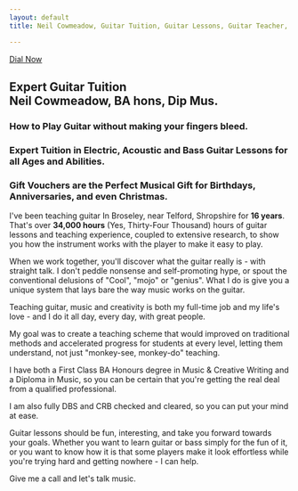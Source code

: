 ```yaml
---
layout: default
title: Neil Cowmeadow, Guitar Tuition, Guitar Lessons, Guitar Teacher, Bass Lessons, Instrument Repair, Technician, Telford, Guitar Repair, Guitar Expert, How to Play Guitar, How to Play Bass, CRB checked, Broseley, Bridgnorth, Much Wenlock,

---
```


<div class="jumbotron">
  <a class="btn btn-large btn-success" href="tel:07968077280" onclick="ga('send', 'event', 'button', 'click', 'call-me'); return true;">
    Dial Now
  </a>
  <div class="text">
    <h2>Expert Guitar Tuition<br /><strong> Neil Cowmeadow, BA hons, Dip Mus.</strong></h2>
    <h3>How to Play Guitar without making your fingers bleed.</h3>
    <h3> Expert Tuition in Electric, Acoustic and Bass Guitar Lessons for all Ages and Abilities.</h3>
  </div>
</div>

<h3>
  Gift Vouchers are the Perfect Musical Gift for Birthdays, Anniversaries, and even Christmas.
</h3>

  I've been teaching guitar In Broseley, near Telford, Shropshire for <strong>16 years</strong>. That's over <strong>34,000 hours</strong> (Yes, Thirty-Four Thousand) hours of guitar lessons and teaching experience, coupled to extensive research, to show you  how the instrument works with the player to make it easy to play.
  
When we work together, you'll discover what the guitar really is - with straight talk. I don't peddle  nonsense and self-promoting hype, or spout the conventional delusions of "Cool", "mojo" or "genius". What I do is give you a unique system that lays bare the way music works on the guitar.

Teaching guitar, music and creativity is both my full-time job and my life's love - and I do it all day, every day, with great people. 

My goal was to  create a teaching scheme that would improved on traditional methods and accelerated progress for students at every level, letting them understand, not just "monkey-see, monkey-do" teaching. 

I have both a First Class BA Honours degree in Music & Creative Writing and a Diploma in Music, so you can be certain that you're getting the real deal from a qualified professional.

I am also fully DBS and CRB checked and cleared, so you can put your mind at ease.

Guitar lessons should be fun, interesting, and take you forward towards your goals. Whether you want to learn guitar or bass simply for the fun of it, or you want to know how it is that some players make it look effortless while you're trying hard and getting nowhere - I can help. 

Give me a call and let's talk music.


